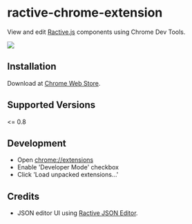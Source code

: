 # ractive-chrome-extension
View and edit [Ractive.js](https://ractive.js.org/) components using Chrome Dev Tools.

![](http://i.imgur.com/qpo0zSE.png)

## Installation

Download at [Chrome Web Store](https://chrome.google.com/webstore/detail/ractive-dev-tool/mobaekclikghnakiffjacknpimanblii?hl=en).

## Supported Versions

<= 0.8

## Development

 * Open [chrome://extensions](chrome://extensions)
 * Enable 'Developer Mode' checkbox
 * Click 'Load unpacked extensions...'

## Credits

 * JSON editor UI using [Ractive JSON Editor](https://github.com/evs-chris/ractive-json-editor).
